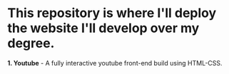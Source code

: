 # This repository is where I'll deploy the website I'll develop over my degree.

**1. Youtube** - A fully interactive youtube front-end build using HTML-CSS.
